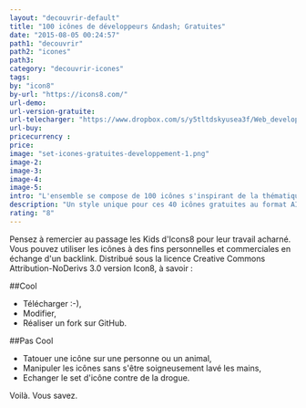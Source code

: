 ```yaml
---
layout: "decouvrir-default"
title: "100 icônes de développeurs &ndash; Gratuites"
date: "2015-08-05 00:24:57"
path1: "decouvrir"
path2: "icones"
path3:
category: "decouvrir-icones"
tags:
by: "icon8"
by-url: "https://icons8.com/"
url-demo:
url-version-gratuite:
url-telecharger: "https://www.dropbox.com/s/y5tltdskyusea3f/Web_development.zip?dl=0"
url-buy:
pricecurrency :
price:
image: "set-icones-gratuites-developpement-1.png"
image-2:
image-3:
image-4:
image-5:
intro: "L'ensemble se compose de 100 icônes s'inspirant de la thématique du développement web. Toutes les icônes sont disponibles gratuitement et en plusieurs formats : .PNG, .EPS, .SVG & .PDF."
description: "Un style unique pour ces 40 icônes gratuites au format AI, Sketch, PNG, SVG, EPS."
rating: "8"
---
```


Pensez à remercier au passage les Kids d'Icons8 pour leur travail acharné. Vous pouvez utiliser les icônes à des fins personnelles et commerciales en échange d'un backlink. Distribué sous la licence Creative Commons Attribution-NoDerivs 3.0 version Icon8, à savoir :

##Cool
* Télécharger :-),
* Modifier,
* Réaliser un fork sur GitHub.

##Pas Cool
* Tatouer une icône sur une personne ou un animal,
* Manipuler les icônes sans s'être soigneusement lavé les mains,
* Echanger le set d'icône contre de la drogue.

Voilà. Vous savez.
